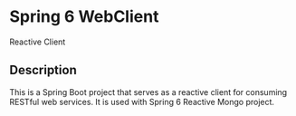# Spring 6 WebClient

Reactive Client

## Description

This is a Spring Boot project that serves as a reactive client for consuming RESTful web services. It is used with Spring 6 Reactive Mongo project.